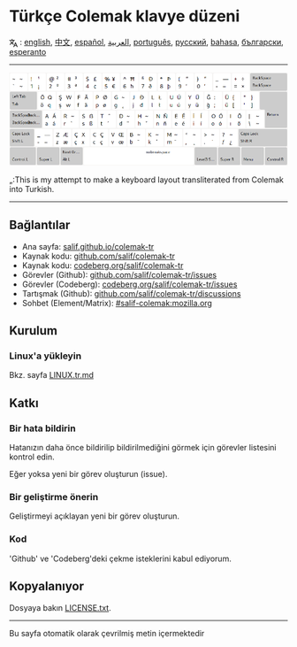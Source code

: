 # Türkçe Colemak klavye düzeni

<span><svg xmlns="http://www.w3.org/2000/svg" width="15" height="15" fill="none"
style="vertical-align: sub;" viewBox="0 0 24 24" stroke="currentColor"
stroke-width="2" stroke-linecap="round" stroke-linejoin="round"><path
class="st0" d="M2,16c0.1,0,8-5,9-7c0.6-1.3,1-5,1-5h3H1h7V1" /><line
class="st0" x1="4" y1="8" x2="12" y2="16" /><polygon class="st0"
points="15,19 21,19 23,23 18,11 13,23 " /></svg> : [english](README.md), [中文](README.zh-CN.md), [español](README.es.md), [العربية](README.ar.md), [português](README.pt.md), [русский](README.ru.md), [bahasa](README.id.md), [български](README.bg.md), [esperanto](README.eo.md)</span>

---

![Türk Colemak'ı önizleyin](./media/preview.png)

„:This is my attempt to make a keyboard layout transliterated from Colemak into Turkish.

---

## Bağlantılar

* Ana sayfa: [salif.github.io/colemak-tr](https://salif.github.io/colemak-tr/)
* Kaynak kodu: [github.com/salif/colemak-tr](https://github.com/salif/colemak-tr)
* Kaynak kodu: [codeberg.org/salif/colemak-tr](https://codeberg.org/salif/colemak-tr)
* Görevler (Github): [github.com/salif/colemak-tr/issues](https://github.com/salif/colemak-tr/issues)
* Görevler (Codeberg): [codeberg.org/salif/colemak-tr/issues](https://codeberg.org/salif/colemak-tr/issues)
* Tartışmak (Github): [github.com/salif/colemak-tr/discussions](https://github.com/salif/colemak-tr/discussions)
* Sohbet (Element/Matrix): [#salif-colemak:mozilla.org](https://matrix.to/#/#salif-colemak:mozilla.org)

## Kurulum

### Linux'a yükleyin

Bkz. sayfa [LINUX.tr.md](./LINUX.tr.md)

## Katkı

### Bir hata bildirin

Hatanızın daha önce bildirilip bildirilmediğini görmek için görevler listesini kontrol edin.

Eğer yoksa yeni bir görev oluşturun (issue).

### Bir geliştirme önerin

Geliştirmeyi açıklayan yeni bir görev oluşturun.

### Kod

'Github' ve 'Codeberg'deki çekme isteklerini kabul ediyorum.

## Kopyalanıyor

Dosyaya bakın [LICENSE.txt](./LICENSE.txt).

---

Bu sayfa otomatik olarak çevrilmiş metin içermektedir
